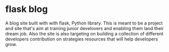 # flask blog
A blog site built with with flask, Python library. 
This is meant to be a project and site that's aim at training junior develovers and enabling them land their dream job.
Also the site is also targeting on building a collection of different developers contribution on strategies resources that will help developers grow.
